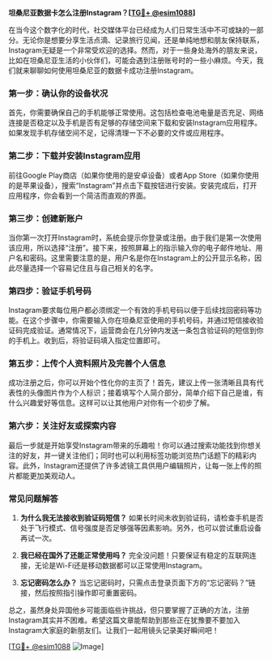 **坦桑尼亚数据卡怎么注册Instagram？[[TG💪+ @esim1088](https://t.me/s/esim1088)]**

在当今这个数字化的时代，社交媒体平台已经成为人们日常生活中不可或缺的一部分。无论你是想要分享生活点滴、记录旅行见闻，还是单纯地想和朋友保持联系，Instagram无疑是一个非常受欢迎的选择。然而，对于一些身处海外的朋友来说，比如在坦桑尼亚生活的小伙伴们，可能会遇到注册账号时的一些小麻烦。今天，我们就来聊聊如何使用坦桑尼亚的数据卡成功注册Instagram。

### **第一步：确认你的设备状况**
首先，你需要确保自己的手机能够正常使用。这包括检查电池电量是否充足、网络连接是否稳定以及手机是否有足够的存储空间来下载和安装Instagram应用程序。如果发现手机存储空间不足，记得清理一下不必要的文件或应用程序。

### **第二步：下载并安装Instagram应用**
前往Google Play商店（如果你使用的是安卓设备）或者App Store（如果你使用的是苹果设备），搜索“Instagram”并点击下载按钮进行安装。安装完成后，打开应用程序，你会看到一个简洁而直观的界面。

### **第三步：创建新账户**
当你第一次打开Instagram时，系统会提示你登录或注册。由于我们是第一次使用该应用，所以选择“注册”。接下来，按照屏幕上的指示输入你的电子邮件地址、用户名和密码。这里需要注意的是，用户名是你在Instagram上的公开显示名称，因此尽量选择一个容易记住且与自己相关的名字。

### **第四步：验证手机号码**
Instagram要求每位用户都必须绑定一个有效的手机号码以便于后续找回密码等功能。在这个步骤中，你需要输入你在坦桑尼亚使用的手机号码，并通过短信接收验证码完成验证。通常情况下，运营商会在几分钟内发送一条包含验证码的短信到你的手机上。收到后，将验证码填入指定位置即可。

### **第五步：上传个人资料照片及完善个人信息**
成功注册之后，你可以开始个性化你的主页了！首先，建议上传一张清晰且具有代表性的头像图片作为个人标识；接着填写个人简介部分，简单介绍下自己是谁，有什么兴趣爱好等信息。这样可以让其他用户对你有一个初步了解。

### **第六步：关注好友或探索内容**
最后一步就是开始享受Instagram带来的乐趣啦！你可以通过搜索功能找到你想关注的好友，并一键关注他们；同时也可以利用标签功能浏览热门话题下的精彩内容。此外，Instagram还提供了许多滤镜工具供用户编辑照片，让每一张上传的照片都能更加美观动人。

### **常见问题解答**
1. **为什么我无法接收到验证码短信？**
   如果长时间未收到验证码，请检查手机是否处于飞行模式、信号强度是否足够强等因素影响。另外，也可以尝试重启设备再试一次。
   
2. **我已经在国外了还能正常使用吗？**
   完全没问题！只要保证有稳定的互联网连接，无论是Wi-Fi还是移动数据都可以正常使用Instagram。

3. **忘记密码怎么办？**
   当忘记密码时，只需点击登录页面下方的“忘记密码？”链接，然后按照指引操作即可重置密码。

总之，虽然身处异国他乡可能面临些许挑战，但只要掌握了正确的方法，注册Instagram其实并不困难。希望这篇文章能帮助到那些正在犹豫要不要加入Instagram大家庭的新朋友们。让我们一起用镜头记录美好瞬间吧！

[[TG💪+ @esim1088](https://t.me/s/esim1088) ![Image](https://i.postimg.cc/4NQfJmqS/Snipaste-2025-05-13-00-14-12.png)]